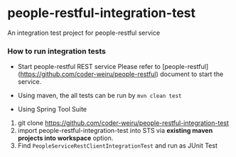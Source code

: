 people-restful-integration-test
===============================
An integration test project for people-restful service

### How to run integration tests
* Start people-restful REST service
 Please refer to [people-restful] (https://github.com/coder-weiru/people-restful) document to start the service.
 
* Using maven, the all tests can be run by ```mvn clean test``` 

* Using Spring Tool Suite
 1. git clone https://github.com/coder-weiru/people-restful-integration-test
 2. import people-restful-integration-test into STS via **existing maven projects into workspace** option.
 3. Find ```PeopleServiceRestClientIntegrationTest``` and run as JUnit Test 